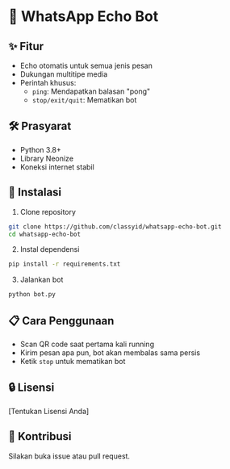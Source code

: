 # 🤖 WhatsApp Echo Bot


## ✨ Fitur
- Echo otomatis untuk semua jenis pesan
- Dukungan multitipe media
- Perintah khusus: 
  - `ping`: Mendapatkan balasan "pong"
  - `stop/exit/quit`: Mematikan bot

## 🛠 Prasyarat
- Python 3.8+
- Library Neonize
- Koneksi internet stabil

## 🚀 Instalasi
1. Clone repository
```bash
git clone https://github.com/classyid/whatsapp-echo-bot.git
cd whatsapp-echo-bot
```

2. Instal dependensi
```bash
pip install -r requirements.txt
```

3. Jalankan bot
```bash
python bot.py
```

## 📋 Cara Penggunaan
- Scan QR code saat pertama kali running
- Kirim pesan apa pun, bot akan membalas sama persis
- Ketik `stop` untuk mematikan bot

## 🔒 Lisensi
[Tentukan Lisensi Anda]

## 🤝 Kontribusi
Silakan buka issue atau pull request.
